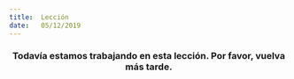 ```yaml
---
title:  Lección
date:   05/12/2019
---
```


### <center>Todavía estamos trabajando en esta lección. Por favor, vuelva más tarde.</center>